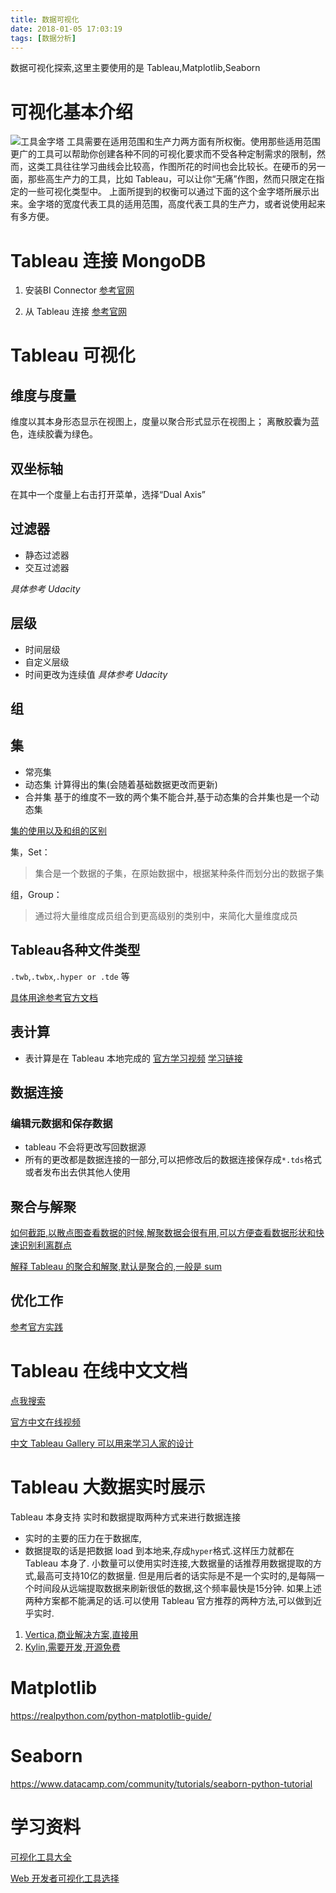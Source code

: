 ```yaml
---
title: 数据可视化
date: 2018-01-05 17:03:19
tags: [数据分析]
---
```


数据可视化探索,这里主要使用的是 Tableau,Matplotlib,Seaborn<!--more-->

# 可视化基本介绍

![工具金字塔](https://ws1.sinaimg.cn/large/006tNc79gy1fqjaobs8bwj30o60jr0t7.jpg)
工具需要在适用范围和生产力两方面有所权衡。使用那些适用范围更广的工具可以帮助你创建各种不同的可视化要求而不受各种定制需求的限制，然而，这类工具往往学习曲线会比较高，作图所花的时间也会比较长。在硬币的另一面，那些高生产力的工具，比如 Tableau，可以让你“无痛”作图，然而只限定在指定的一些可视化类型中。
上面所提到的权衡可以通过下面的这个金字塔所展示出来。金字塔的宽度代表工具的适用范围，高度代表工具的生产力，或者说使用起来有多方便。

# Tableau 连接 MongoDB

1.  安装BI Connector [参考官网](https://docs.mongodb.com/bi-connector/master/tutorial/install-bi-connector-macos/)

2.  从 Tableau 连接 [参考官网](https://docs.mongodb.com/bi-connector/master/connect/tableau/)

# Tableau 可视化

## 维度与度量
维度以其本身形态显示在视图上，度量以聚合形式显示在视图上；
离散胶囊为蓝色，连续胶囊为绿色。

## 双坐标轴

在其中一个度量上右击打开菜单，选择“Dual Axis”

## 过滤器

-   静态过滤器
-   交互过滤器

_具体参考 Udacity_

## 层级

-   时间层级
-   自定义层级
-   时间更改为连续值
    _具体参考 Udacity_

## 组

## 集

-   常亮集
-   动态集 计算得出的集(会随着基础数据更改而更新)
-   合并集 基于的维度不一致的两个集不能合并,基于动态集的合并集也是一个动态集

[集的使用以及和组的区别](https://zhuanlan.zhihu.com/p/24378965)

集，Set：

> 集合是一个数据的子集，在原始数据中，根据某种条件而划分出的数据子集

组，Group：

> 通过将大量维度成员组合到更高级别的类别中，来简化大量维度成员

## Tableau各种文件类型

`.twb`,`.twbx`,`.hyper or .tde` 等

[具体用途参考官方文档](https://onlinehelp.tableau.com/current/pro/desktop/zh-cn/help.html#environ_filesandfolders.html%3FTocPath%3D%25E5%2585%25A5%25E9%2597%25A8%25E6%258C%2587%25E5%258D%2597%7C%25E6%25B5%258F%25E8%25A7%2588%2520Tableau%2520%25E7%258E%25AF%25E5%25A2%2583%7C_____5)

## 表计算

-   表计算是在 Tableau 本地完成的
    [官方学习视频](https://www.tableau.com/zh-cn/learn/training)
    [学习链接](https://www.tableau.com/zh-cn/about/blog/2017/2/top-10-tableau-table-calculations-65417)


## 数据连接
###  编辑元数据和保存数据
- tableau 不会将更改写回数据源
- 所有的更改都是数据连接的一部分,可以把修改后的数据连接保存成`*.tds`格式或者发布出去供其他人使用

## 聚合与解聚
[如何截距,以散点图查看数据的时候,解聚数据会很有用,可以方便查看数据形状和快速识别利离群点](https://onlinehelp.tableau.com/current/pro/desktop/zh-cn/calculations_aggregation_disaggregatingdata.html)

[解释 Tableau 的聚合和解聚,默认是聚合的,一般是 sum](https://onlinehelp.tableau.com/current/pro/desktop/zh-cn/calculations_aggregation_disaggregatingdata.html)

## 优化工作
[参考官方实践](https://onlinehelp.tableau.com/current/pro/desktop/zh-cn/help.htm#performance_tips.html)

# Tableau 在线中文文档

[点我搜索](https://onlinehelp.tableau.com/current/pro/desktop/zh-cn/help.html)

[官方中文在线视频](https://www.tableau.com/zh-cn/learn/training)

[中文 Tableau Gallery 可以用来学习人家的设计](https://www.tableau.com/zh-cn/solutions/gallery?build=10500.18.0305.1200&edition=pro&lang=zh-cn&platform=mac&version=10.5)

# Tableau 大数据实时展示

Tableau 本身支持 实时和数据提取两种方式来进行数据连接

-   实时的主要的压力在于数据库,
-   数据提取的话是把数据 load 到本地来,存成`hyper`格式.这样压力就都在 Tableau 本身了.
    小数量可以使用实时连接,大数据量的话推荐用数据提取的方式,最高可支持10亿的数据量.
    但是用后者的话实际是不是一个实时的,是每隔一个时间段从远端提取数据来刷新很低的数据,这个频率最快是15分钟.
    如果上述两种方案都不能满足的话.可以使用 Tableau 官方推荐的两种方法,可以做到近乎实时.

1.  [Vertica,商业解决方案,直接用](https://www.tableau.com/zh-cn/node/74656)
2.  [Kylin,需要开发,开源免费](http://kylin.apache.org/cn/docs23/tutorial/tableau.html)

# Matplotlib

<https://realpython.com/python-matplotlib-guide/>

# Seaborn

<https://www.datacamp.com/community/tutorials/seaborn-python-tutorial>

# 学习资料

[可视化工具大全](https://mp.weixin.qq.com/s?__biz=MzI0NzE3NTAzOA==&mid=2652112929&idx=1&sn=5aa22b52d91557f88fcd5114d0fe0529&chksm=f254aa30c5232326d2ee1dec1f931c4a8ad773c371766739bc15cb76ffe5619dfbcbe3638c9e&scene=21#wechat_redirect)

[Web 开发者可视化工具选择](https://mp.weixin.qq.com/s?__biz=MzI0NzE3NTAzOA==&mid=2652109247&idx=1&sn=03728c4ab665462273bdc5f42433a1b5&chksm=f2535baec524d2b89e2743992b4cc51b241e1a0062351f9f494875e8a119b048c7a46f90dd8e&scene=21#wechat_redirect)
